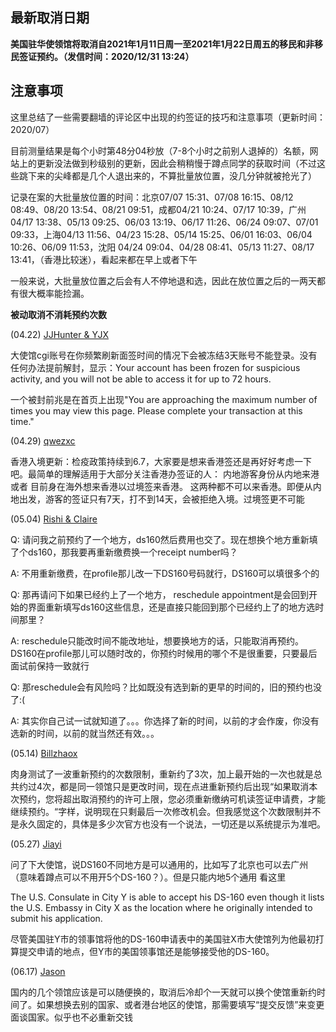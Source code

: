 ## 最新取消日期

**美国驻华使领馆将取消自2021年1月11日周一至2021年1月22日周五的移民和非移民签证预约。（发信时间：2020/12/31 13:24）**

## 注意事项

这里总结了一些需要翻墙的评论区中出现的约签证的技巧和注意事项（更新时间：2020/07）

目前测量结果是每个小时第48分04秒放（7-8个小时之前别人退掉的）名额，网站上的更新没法做到秒级别的更新，因此会稍稍慢于蹲点同学的获取时间（不过这些跳下来的尖峰都是几个人退出来的，不算批量放位置，没几分钟就被抢光了）

记录在案的大批量放位置的时间：北京07/07 15:31、07/08 16:15、08/12 08:49、08/20 13:54、08/21 09:51，成都04/21 10:24、07/17 10:39，广州04/17 13:38、05/13 09:25、06/03 13:19、06/17 11:26、06/24 09:07、07/01 09:33，上海04/13 11:56、04/23 15:28、05/14 15:25、06/01 16:03、06/04 10:26、06/09 11:53，沈阳 04/24 09:04、04/28 08:41、05/13 11:27、08/17 13:41，（香港比较迷），看起来都在早上或者下午

一般来说，大批量放位置之后会有人不停地退和选，因此在放位置之后的一两天都有很大概率能捡漏。

**被动取消不消耗预约次数**

(04.22) [JJHunter & YJX](http://disq.us/p/28sd6fs)

大使馆cgi账号在你频繁刷新面签时间的情况下会被冻结3天账号不能登录。没有任何办法提前解封，显示：Your account has been frozen for suspicious activity, and you will not be able to access it for up to 72 hours.

一个被封前兆是在首页上出现"You are approaching the maximum number of times you may view this page. Please complete your transaction at this time."

(04.29) [qwezxc](http://disq.us/p/28x22pg)

香港入境更新：检疫政策持续到6.7，大家要是想来香港签还是再好好考虑一下吧。最简单的理解适用于大部分关注香港办签证的人： 内地游客身份从内地来港 或者 目前身在海外想来香港以过境签来香港。 这两种都不可以来香港。即便从内地出发，游客的签证只有7天，打不到14天，会被拒绝入境。过境签更不可能

(05.04) [Rishi & Claire](http://disq.us/p/2917d5l)

Q: 请问我之前预约了一个地方，ds160然后费用也交了。现在想换个地方重新填了个ds160，那我要再重新缴费换一个receipt number吗？

A: 不用重新缴费，在profile那儿改一下DS160号码就行，DS160可以填很多个的

Q: 那再请问下如果已经约上了一个地方， reschedule appointment是会回到开始的界面重新填写ds160这些信息，还是直接只能回到那个已经约上了的地方选时间那里？

A: reschedule只能改时间不能改地址，想要换地方的话，只能取消再预约。DS160在profile那儿可以随时改的，你预约时候用的哪个不是很重要，只要最后面试前保持一致就行

Q: 那reschedule会有风险吗？比如既没有选到新的更早的时间的，旧的预约也没了:(

A: 其实你自己试一试就知道了。。。你选择了新的时间，以前的才会作废，你没有选新的时间，以前的就当然还有效。。。

(05.14) [Billzhaox](http://disq.us/p/299bl3h)

肉身测试了一波重新预约的次数限制，重新约了3次，加上最开始的一次也就是总共约过4次，都是同一领馆只是更改时间，现在点进重新预约后出现“如果取消本次预约，您将超出取消预约的许可上限，您必须重新缴纳可机读签证申请费，才能继续预约。“字样，说明现在只剩最后一次修改机会。但我感觉这个次数限制并不是永久固定的，具体是多少次官方也没有一个说法，一切还是以系统提示为准吧。

(05.27) [Jiayi](http://disq.us/p/29ip833)

问了下大使馆，说DS160不同地方是可以通用的，比如写了北京也可以去广州（意味着蹲点可以不用开5个DS-160？）。但是只能内地5个通用 看这里

The U.S. Consulate in City Y is able to accept his DS-160 even though it lists the U.S. Embassy in City X as the location where he originally intended to submit his application.

尽管美国驻Y市的领事馆将他的DS-160申请表中的美国驻X市大使馆列为他最初打算提交申请的地点，但Y市的美国领事馆还是能够接受他的DS-160。

(06.17) [Jason](http://disq.us/p/29zfwsu)

国内的几个领馆应该是可以随便换的，取消后冷却个一天就可以换个使馆重新约时间了。如果想换去别的国家、或者港台地区的使馆，那需要填写“提交反馈”来变更面谈国家。似乎也不必重新交钱

